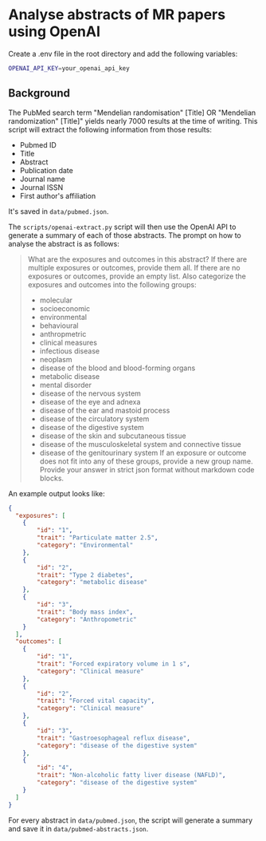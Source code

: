 # Analyse abstracts of MR papers using OpenAI


Create a .env file in the root directory and add the following variables:

```bash
OPENAI_API_KEY=your_openai_api_key
```


## Background

The PubMed search term "Mendelian randomisation" [Title] OR "Mendelian randomization" [Title]" yields nearly 7000 results at the time of writing. This script will extract the following information from those results:

- Pubmed ID
- Title
- Abstract
- Publication date
- Journal name
- Journal ISSN
- First author's affiliation

It's saved in `data/pubmed.json`.

The `scripts/openai-extract.py` script will then use the OpenAI API to generate a summary of each of those abstracts. The prompt on how to analyse the abstract is as follows:

> What are the exposures and outcomes in this abstract? If there are multiple exposures or outcomes, provide them all. If there are no exposures or outcomes, provide an empty list. Also categorize the exposures and outcomes into the following groups: 
> - molecular
> - socioeconomic
> - environmental
> - behavioural
> - anthropmetric
> - clinical measures
> - infectious disease
> - neoplasm
> - disease of the blood and blood-forming organs
> - metabolic disease
> - mental disorder
> - disease of the nervous system
> - disease of the eye and adnexa
> - disease of the ear and mastoid process
> - disease of the circulatory system
> - disease of the digestive system
> - disease of the skin and subcutaneous tissue
> - disease of the musculoskeletal system and connective tissue
> - disease of the genitourinary system
> If an exposure or outcome does not fit into any of these groups, provide a new group name. Provide your answer in strict json format without markdown code blocks.

An example output looks like:

```json
{
  "exposures": [
    {
        "id": "1",
        "trait": "Particulate matter 2.5",
        "category": "Environmental"
    },
    {
        "id": "2",
        "trait": "Type 2 diabetes",
        "category": "metabolic disease"
    },
    {
        "id": "3",
        "trait": "Body mass index",
        "category": "Anthropometric"
    }
  ],
  "outcomes": [
    {
        "id": "1",
        "trait": "Forced expiratory volume in 1 s",
        "category": "Clinical measure"
    },
    {
        "id": "2",
        "trait": "Forced vital capacity",
        "category": "Clinical measure"
    },
    {
        "id": "3",
        "trait": "Gastroesophageal reflux disease",
        "category": "disease of the digestive system"
    },
    {
        "id": "4",
        "trait": "Non-alcoholic fatty liver disease (NAFLD)",
        "category": "disease of the digestive system"
    }
  ]
}
```

For every abstract in `data/pubmed.json`, the script will generate a summary and save it in `data/pubmed-abstracts.json`.


